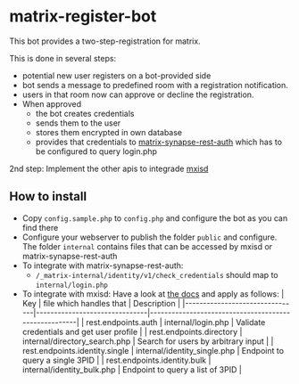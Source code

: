 # matrix-register-bot

This bot provides a two-step-registration for matrix.

This is done in several steps:
- potential new user registers on a bot-provided side
- bot sends a message to predefined room with a registration notification.
- users in that room now can approve or decline the registration.
- When approved
  - the bot creates credentials
  - sends them to the user
  - stores them encrypted in own database
  - provides that credentials to [matrix-synapse-rest-auth](https://github.com/kamax-io/matrix-synapse-rest-auth#integrate) which has to be configured to query login.php

2nd step: Implement the other apis to integrade [mxisd](https://github.com/kamax-io/mxisd/blob/master/docs/backends/rest.md)

## How to install

- Copy `config.sample.php` to `config.php` and configure the bot as you can find there
- Configure your webserver to publish the folder `public` and configure.
  The folder `internal` contains files that can be accessed by mxisd or matrix-synapse-rest-auth
- To integrate with matrix-synapse-rest-auth:
  - `/_matrix-internal/identity/v1/check_credentials` should map to `internal/login.php`
- To integrate with mxisd: Have a look at [the docs](https://github.com/kamax-io/mxisd/blob/master/docs/backends/rest.md) and apply as follows:
| Key                            | file which handles that       | Description                                          |
|--------------------------------|-------------------------------|------------------------------------------------------|
| rest.endpoints.auth            | internal/login.php            | Validate credentials and get user profile            |
| rest.endpoints.directory       | internal/directory_search.php | Search for users by arbitrary input                  |
| rest.endpoints.identity.single | internal/identity_single.php  | Endpoint to query a single 3PID                      |
| rest.endpoints.identity.bulk   | internal/identity_bulk.php    | Endpoint to query a list of 3PID                     |
